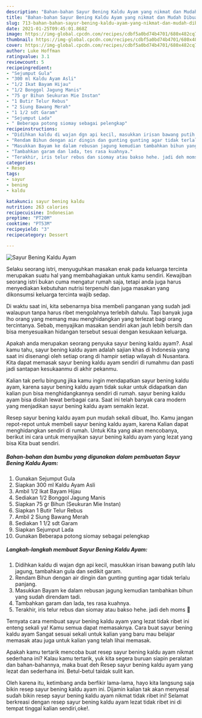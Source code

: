 ```yaml
---
description: "Bahan-bahan Sayur Bening Kaldu Ayam yang nikmat dan Mudah Dibuat"
title: "Bahan-bahan Sayur Bening Kaldu Ayam yang nikmat dan Mudah Dibuat"
slug: 713-bahan-bahan-sayur-bening-kaldu-ayam-yang-nikmat-dan-mudah-dibuat
date: 2021-01-25T09:45:01.868Z
image: https://img-global.cpcdn.com/recipes/cdbf5a0bd74b4701/680x482cq70/sayur-bening-kaldu-ayam-foto-resep-utama.jpg
thumbnail: https://img-global.cpcdn.com/recipes/cdbf5a0bd74b4701/680x482cq70/sayur-bening-kaldu-ayam-foto-resep-utama.jpg
cover: https://img-global.cpcdn.com/recipes/cdbf5a0bd74b4701/680x482cq70/sayur-bening-kaldu-ayam-foto-resep-utama.jpg
author: Luke Hoffman
ratingvalue: 3.1
reviewcount: 5
recipeingredient:
- "Sejumput Gula"
- "300 ml Kaldu Ayam Asli"
- "1/2 Ikat Bayam Hijau"
- "1/2 Bonggol Jagung Manis"
- "75 gr Bihun Seukuran Mie Instan"
- "1 Butir Telur Rebus"
- "2 Siung Bawang Merah"
- "1 1/2 sdt Garam"
- "Sejumput Lada"
- " Beberapa potong siomay sebagai pelengkap"
recipeinstructions:
- "Didihkan kaldu di wajan dgn api kecil, masukkan irisan bawang putih lalu jagung, tambahkan gula dan sedikit garam."
- "Rendam Bihun dengan air dingin dan gunting gunting agar tidak terlalu panjang."
- "Masukkan Bayam ke dalam rebusan jagung kemudian tambahkan bihun yang sudah direndam tadi."
- "Tambahkan garam dan lada, tes rasa kuahnya."
- "Terakhir, iris telur rebus dan siomay atau bakso hehe. jadi deh moms 🥰"
categories:
- Resep
tags:
- sayur
- bening
- kaldu

katakunci: sayur bening kaldu 
nutrition: 263 calories
recipecuisine: Indonesian
preptime: "PT20M"
cooktime: "PT53M"
recipeyield: "3"
recipecategory: Dessert

---
```



![Sayur Bening Kaldu Ayam](https://img-global.cpcdn.com/recipes/cdbf5a0bd74b4701/680x482cq70/sayur-bening-kaldu-ayam-foto-resep-utama.jpg)

Selaku seorang istri, menyuguhkan masakan enak pada keluarga tercinta merupakan suatu hal yang membahagiakan untuk kamu sendiri. Kewajiban seorang istri bukan cuma mengatur rumah saja, tetapi anda juga harus menyediakan kebutuhan nutrisi terpenuhi dan juga masakan yang dikonsumsi keluarga tercinta wajib sedap.

Di waktu  saat ini, kita sebenarnya bisa membeli panganan yang sudah jadi walaupun tanpa harus ribet mengolahnya terlebih dahulu. Tapi banyak juga lho orang yang memang mau menghidangkan yang terlezat bagi orang tercintanya. Sebab, menyajikan masakan sendiri akan jauh lebih bersih dan bisa menyesuaikan hidangan tersebut sesuai dengan kesukaan keluarga. 



Apakah anda merupakan seorang penyuka sayur bening kaldu ayam?. Asal kamu tahu, sayur bening kaldu ayam adalah sajian khas di Indonesia yang saat ini disenangi oleh setiap orang di hampir setiap wilayah di Nusantara. Kita dapat memasak sayur bening kaldu ayam sendiri di rumahmu dan pasti jadi santapan kesukaanmu di akhir pekanmu.

Kalian tak perlu bingung jika kamu ingin mendapatkan sayur bening kaldu ayam, karena sayur bening kaldu ayam tidak sukar untuk didapatkan dan kalian pun bisa menghidangkannya sendiri di rumah. sayur bening kaldu ayam bisa diolah lewat berbagai cara. Saat ini telah banyak cara modern yang menjadikan sayur bening kaldu ayam semakin lezat.

Resep sayur bening kaldu ayam pun mudah sekali dibuat, lho. Kamu jangan repot-repot untuk membeli sayur bening kaldu ayam, karena Kalian dapat menghidangkan sendiri di rumah. Untuk Kita yang akan mencobanya, berikut ini cara untuk menyajikan sayur bening kaldu ayam yang lezat yang bisa Kita buat sendiri.

<!--inarticleads1-->

##### Bahan-bahan dan bumbu yang digunakan dalam pembuatan Sayur Bening Kaldu Ayam:

1. Gunakan Sejumput Gula
1. Siapkan 300 ml Kaldu Ayam Asli
1. Ambil 1/2 Ikat Bayam Hijau
1. Sediakan 1/2 Bonggol Jagung Manis
1. Siapkan 75 gr Bihun (Seukuran Mie Instan)
1. Siapkan 1 Butir Telur Rebus
1. Ambil 2 Siung Bawang Merah
1. Sediakan 1 1/2 sdt Garam
1. Siapkan Sejumput Lada
1. Gunakan  Beberapa potong siomay sebagai pelengkap




<!--inarticleads2-->

##### Langkah-langkah membuat Sayur Bening Kaldu Ayam:

1. Didihkan kaldu di wajan dgn api kecil, masukkan irisan bawang putih lalu jagung, tambahkan gula dan sedikit garam.
1. Rendam Bihun dengan air dingin dan gunting gunting agar tidak terlalu panjang.
1. Masukkan Bayam ke dalam rebusan jagung kemudian tambahkan bihun yang sudah direndam tadi.
1. Tambahkan garam dan lada, tes rasa kuahnya.
1. Terakhir, iris telur rebus dan siomay atau bakso hehe. jadi deh moms 🥰




Ternyata cara membuat sayur bening kaldu ayam yang lezat tidak ribet ini enteng sekali ya! Kamu semua dapat memasaknya. Cara buat sayur bening kaldu ayam Sangat sesuai sekali untuk kalian yang baru mau belajar memasak atau juga untuk kalian yang telah lihai memasak.

Apakah kamu tertarik mencoba buat resep sayur bening kaldu ayam nikmat sederhana ini? Kalau kamu tertarik, yuk kita segera buruan siapin peralatan dan bahan-bahannya, maka buat deh Resep sayur bening kaldu ayam yang lezat dan sederhana ini. Betul-betul taidak sulit kan. 

Oleh karena itu, ketimbang anda berfikir lama-lama, hayo kita langsung saja bikin resep sayur bening kaldu ayam ini. Dijamin kalian tak akan menyesal sudah bikin resep sayur bening kaldu ayam nikmat tidak ribet ini! Selamat berkreasi dengan resep sayur bening kaldu ayam lezat tidak ribet ini di tempat tinggal kalian sendiri,oke!.

